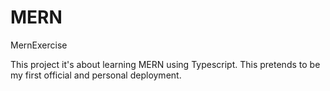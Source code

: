 # MERN
MernExercise

This project it's about learning MERN using Typescript. This pretends to be my first official and personal deployment.
